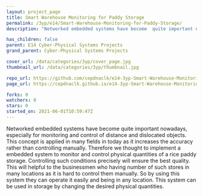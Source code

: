 ```yaml
---
layout: project_page
title: Smart Warehouse Monitoring for Paddy Storage
permalink: /3yp/e14/Smart-Warehouse-Monitoring-for-Paddy-Storage/
description: "Networked embedded systems have become  quite important nowadays, especially for monitoring and control of distance and dislocated objects. This concept is applied in many fields in today as it increases the accuracy rather than controlling manually.  Therefore we thought to implement a embedded system to monitor and control physical quantities of a rice paddy storage. Controlling such conditions precisely will ensure the best quality. This will helpful to the businessmen who having number of such stores in many locations as it is hard to control them manually. So by using this system they can operate it easily and being in any location.  This system can be used in storage by changing the desired physical quantities."

has_children: false
parent: E14 Cyber-Physical Systems Projects
grand_parent: Cyber-Physical Systems Projects

cover_url: /data/categories/3yp/cover_page.jpg
thumbnail_url: /data/categories/3yp/thumbnail.jpg

repo_url: https://github.com/cepdnaclk/e14-3yp-Smart-Warehouse-Monitoring-for-Paddy-Storage
page_url: https://cepdnaclk.github.io/e14-3yp-Smart-Warehouse-Monitoring-for-Paddy-Storage

forks: 0
watchers: 0
stars: 0
started_on: 2021-06-01T10:59:47Z
---
```

Networked embedded systems have become  quite important nowadays, especially for monitoring and control of distance and dislocated objects. This concept is applied in many fields in today as it increases the accuracy rather than controlling manually.  Therefore we thought to implement a embedded system to monitor and control physical quantities of a rice paddy storage. Controlling such conditions precisely will ensure the best quality. This will helpful to the businessmen who having number of such stores in many locations as it is hard to control them manually. So by using this system they can operate it easily and being in any location.  This system can be used in storage by changing the desired physical quantities.

